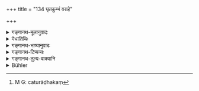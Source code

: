 +++
title = "134 घृतकुम्भं वराहे"

+++

<details><summary>गङ्गानथ-मूलानुवादः</summary>

For a boar, a jar of clarified butter; for a partridge, a ‘droṇa’ of sesamum; for a parrot, a two-year-old calf; and for killing a horse, a three-year-old calf.—(134)
</details>

<details><summary>मेधातिथिः</summary>

**वराहः** सूकरः, तस्मिन् हते **घृत**घटं दद्यात् । चतुराढको[^२०६] **द्रोणः** । **हायनो** वर्षम् । **वत्सो** गोजातीयो बालः ॥ ११.१३४ ॥


[^२०६]:
     M G: caturāḍhakaṃ
</details>

<details><summary>गङ्गानथ-भाष्यानुवादः</summary>

If one kills a boar, he should give a jar full of clarified butter. ‘*Droṇa*’—is equal to four ‘*āḍhakas*’ (ten seers).

^(‘)*Hāyana*’ is *year*.

‘*Calf*’—a young one of the bovine species.—(134)
</details>

<details><summary>गङ्गानथ-टिप्पन्यः</summary>

This verse is quoted in *Parāśaramādhava* (Prāyaścitta p. 64), which adds that this refers to cases where the offender is a wealthy person;—and in *Prāyaścittāviveka* (p. 240).
</details>

<details><summary>गङ्गानथ-तुल्य-वाक्यानि</summary>

*Gautama* (20.24).—‘For killing a boar, a jar of clarified butter.’

*Viṣṇu* (50.36-89).—‘If he has killed a boar, he should give a jar of
clarified butter. If he has killed a partridge, he must give a *Droṇa* of sesamum. If he has killed a parrot, a calf two years old. If he has killed a curlew, a calf three years old.’

*Yājñavalkya* (3.272, 273, 275).—‘For killing an elephant, he shall give
five *nīla* bulls: for killing a parrot, a calf two years old; for killing an ass, a goat or a ram, he should give a bullock; and for killing the purlew, a calf three years old. For killing a swan, a kite, a monkey, a carnivorous animal, or birds flying in the air or walking on the ground, or a peacock, he shall give a cow; hut only a heifer, for killing a non-carnivorous animal. For killing a partridge, he shall give a *Droṇa* of sesamum.’
</details>

<details><summary>Bühler</summary>

135	For a boar a pot of clarified butter, for a partridge a drona of sesamum-grains, for a parrot a calf two years old, for a crane (a calf) three years old.
</details>
